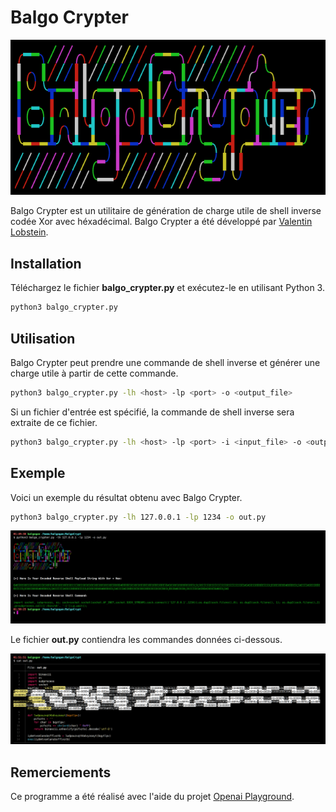 

# Balgo Crypter

![](images/banner.png)

Balgo Crypter est un utilitaire de génération de charge utile de shell inverse codée Xor avec héxadécimal. Balgo Crypter a été développé par [Valentin Lobstein](https://github.com/Chocapikk).

## Installation

Téléchargez le fichier **balgo_crypter.py** et exécutez-le en utilisant Python 3.

```sh
python3 balgo_crypter.py
```

## Utilisation

Balgo Crypter peut prendre une commande de shell inverse et générer une charge utile à partir de cette commande.

```sh
python3 balgo_crypter.py -lh <host> -lp <port> -o <output_file>
```

Si un fichier d'entrée est spécifié, la commande de shell inverse sera extraite de ce fichier.

```sh
python3 balgo_crypter.py -lh <host> -lp <port> -i <input_file> -o <output_file>
```

## Exemple

Voici un exemple du résultat obtenu avec Balgo Crypter.

```sh
python3 balgo_crypter.py -lh 127.0.0.1 -lp 1234 -o out.py
```

![](images/example1.png)

Le fichier **out.py** contiendra les commandes données ci-dessous.

![](images/example2.png)

## Remerciements

Ce programme a été réalisé avec l'aide du projet [Openai Playground](https://github.com/openai/).

